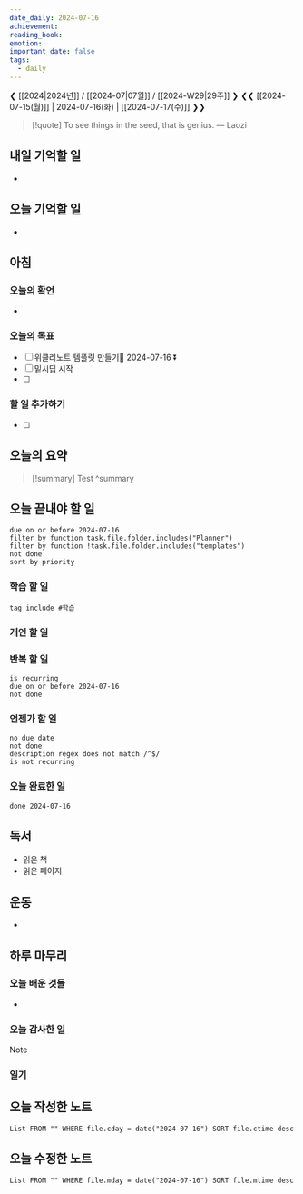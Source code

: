 ```yaml
---
date_daily: 2024-07-16
achievement: 
reading_book: 
emotion: 
important_date: false
tags:
  - daily
---
```

❮ [[2024|2024년]] / [[2024-07|07월]] / [[2024-W29|29주]] ❯
❮❮ [[2024-07-15(월)]] | 2024-07-16(화) | [[2024-07-17(수)]] ❯❯


> [!quote] To see things in the seed, that is genius.
> — Laozi

## 내일 기억할 일 
-

## 오늘 기억할 일
-
## 아침 
### 오늘의 확언 
- 
### 오늘의 목표 
- [ ] 위클리노트 템플릿 만들기📅 2024-07-16 ⏬ 
- [ ] 밑시딥 시작
- [ ] 

### 할 일 추가하기 
- [ ] 

## 오늘의 요약
>[!summary]
>Test
>^summary
>
## 오늘 끝내야 할 일 
```tasks
due on or before 2024-07-16 
filter by function task.file.folder.includes("Planner") 
filter by function !task.file.folder.includes("templates") 
not done 
sort by priority 
```
### 학습 할 일 
```tasks 
tag include #학습 
``` 
### 개인 할 일 

### 반복 할 일 
```tasks
is recurring
due on or before 2024-07-16 
not done
```

### 언젠가 할 일 
```tasks 
no due date 
not done 
description regex does not match /^$/
is not recurring
``` 
### 오늘 완료한 일 
```tasks
done 2024-07-16 
``` 
## 독서 
- 읽은 책 
- 읽은 페이지 
## 운동 
- 
## 하루 마무리 
### 오늘 배운 것들 
- 
### 오늘 감사한 일 
>[!note] 


### 일기 
## 오늘 작성한 노트 
```dataview 
List FROM "" WHERE file.cday = date("2024-07-16") SORT file.ctime desc 
``` 
## 오늘 수정한 노트 
 ```dataview 
 List FROM "" WHERE file.mday = date("2024-07-16") SORT file.mtime desc 
 ```
 